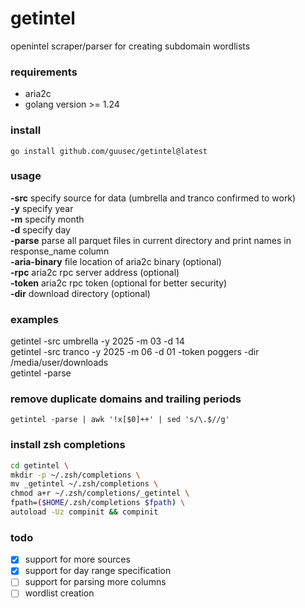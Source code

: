 # getintel
openintel scraper/parser for creating subdomain wordlists</br>
### requirements
- aria2c
- golang version >= 1.24
### install
```
go install github.com/guusec/getintel@latest
```
### usage
**-src** specify source for data (umbrella and tranco confirmed to work)</br>
**-y** specify year</br>
**-m** specify month</br>
**-d** specify day</br>
**-parse** parse all parquet files in current directory and print names in response_name column</br>
**-aria-binary** file location of aria2c binary (optional)</br>
**-rpc** aria2c rpc server address (optional)</br>
**-token** aria2c rpc token (optional for better security)</br>
**-dir** download directory (optional)</br>
### examples
getintel -src umbrella -y 2025 -m 03 -d 14</br>
getintel -src tranco -y 2025 -m 06 -d 01 -token poggers -dir /media/user/downloads</br>
getintel -parse</br>
### remove duplicate domains and trailing periods
```
getintel -parse | awk '!x[$0]++' | sed 's/\.$//g'
```
### install zsh completions
```bash
cd getintel \
mkdir -p ~/.zsh/completions \
mv _getintel ~/.zsh/completions \
chmod a+r ~/.zsh/completions/_getintel \
fpath=($HOME/.zsh/completions $fpath) \
autoload -Uz compinit && compinit 
```
### todo
- [x] support for more sources</br>
- [x] support for day range specification
- [ ] support for parsing more columns
- [ ] wordlist creation
